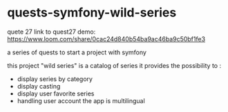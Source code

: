 # quests-symfony-wild-series

quete 27 link to quest27 demo:
https://www.loom.com/share/0cac24d840b54ba9ac46ba9c50bf1fe3

a series of quests to start a project with symfony

this project "wild series" is a catalog of series
it provides the possibility to :
- display series by category
- display casting
- display user favorite series
- handling user account
the app is multilingual


